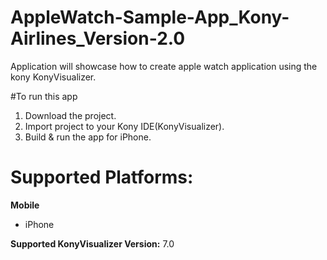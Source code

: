 # AppleWatch-Sample-App_Kony-Airlines_Version-2.0

Application will showcase how to create apple watch application using the kony KonyVisualizer.

#To run this app

1. Download the project.
2. Import project to your Kony IDE(KonyVisualizer).
3. Build & run the app for iPhone.

# Supported Platforms:
**Mobile**
 * iPhone 

**Supported KonyVisualizer Version:** 7.0
